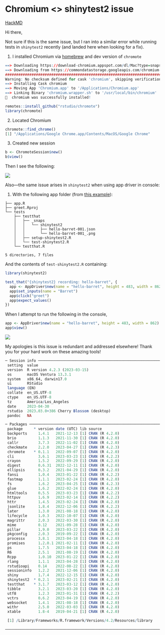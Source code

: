 # Chromium <> shinytest2 issue

[HackMD](https://hackmd.io/@mfrigaard/Syag4ij72)

Hi there, 

Not sure if this is the same issue, but I ran into a similar error while running tests in `shinytest2` recently (and landed here when looking for a fix). 

1. I installed Chromium via [homebrew](https://formulae.brew.sh/cask/chromium) and dev version of `chromote`

``` r
==> Downloading https://download-chromium.appspot.com/dl/Mac?type=snapshots
==> Downloading from https://commondatastorage.googleapis.com/chromium-browser-s
######################################################################### 100.0%
Warning: No checksum defined for cask 'chromium', skipping verification.
==> Installing Cask chromium
==> Moving App 'Chromium.app' to '/Applications/Chromium.app'
==> Linking Binary 'chromium.wrapper.sh' to '/usr/local/bin/chromium'
🍺  chromium was successfully installed!
``` 

``` r
remotes::install_github("rstudio/chromote")
library(chromote)
```

2. Located Chromium 

``` r
chromote::find_chrome()
[1] "/Applications/Google Chrome.app/Contents/MacOS/Google Chrome"
```

3. Created new session 

``` r
b <- ChromoteSession$new()
b$view()
```

Then I see the following: 

![](https://hackmd.io/_uploads/HJcMEis73.png)

Also—the same issue arises in `shinytest2` when using app driver in console: 

1. With the following app folder (from [this example](https://www.youtube.com/watch?v=Gucwz865aqQ)):

```
├── app.R
├── greet.Rproj
└── tests
    ├── testthat
    │   ├── _snaps
    │   │   └── shinytest2
    │   │       ├── hello-barret-001.json
    │   │       └── hello-barret-001_.png
    │   ├── setup-shinytest2.R
    │   └── test-shinytest2.R
    └── testthat.R

5 directories, 7 files
```

And the contents of `test-shinytest2.R` containing:

``` r
library(shinytest2)

test_that("{shinytest2} recording: hello-barret", {
  app <- AppDriver$new(name = "hello-barret", height = 483, width = 862)
  app$set_inputs(name = "Barret")
  app$click("greet")
  app$expect_values()
})
```

When I attempt to run the following in the console, 

```r
app <- AppDriver$new(name = "hello-barret", height = 483, width = 862)
app$view()
```

![](https://hackmd.io/_uploads/ByOQEso7n.png)

My apologies is this issue is redundant and addressed elsewhere! Thank you for your hard work on these amazing tools!

``` r
─ Session info ───────────────────────────────────────────────────────────────────
 setting  value
 version  R version 4.2.3 (2023-03-15)
 os       macOS Ventura 13.3.1
 system   x86_64, darwin17.0
 ui       RStudio
 language (EN)
 collate  en_US.UTF-8
 ctype    en_US.UTF-8
 tz       America/Los_Angeles
 date     2023-04-30
 rstudio  2023.03.0+386 Cherry Blossom (desktop)
 pandoc   NA

─ Packages ───────────────────────────────────────────────────────────────────────
 package     * version date (UTC) lib source
 backports     1.4.1   2021-12-13 [1] CRAN (R 4.2.0)
 brio          1.1.3   2021-11-30 [1] CRAN (R 4.2.0)
 callr         3.7.3   2022-11-02 [1] CRAN (R 4.2.0)
 checkmate     2.2.0   2023-04-27 [1] CRAN (R 4.2.3)
 chromote    * 0.1.1   2022-09-07 [1] CRAN (R 4.2.0)
 cli           3.6.1   2023-03-23 [1] CRAN (R 4.2.2)
 crayon        1.5.2   2022-09-29 [1] CRAN (R 4.2.0)
 digest        0.6.31  2022-12-11 [1] CRAN (R 4.2.0)
 ellipsis      0.3.2   2021-04-29 [1] CRAN (R 4.2.0)
 fansi         1.0.4   2023-01-22 [1] CRAN (R 4.2.2)
 fastmap       1.1.1   2023-02-24 [1] CRAN (R 4.2.0)
 fs            1.6.2   2023-04-25 [1] CRAN (R 4.2.3)
 glue          1.6.2   2022-02-24 [1] CRAN (R 4.2.0)
 htmltools     0.5.5   2023-03-23 [1] CRAN (R 4.2.2)
 httpuv        1.6.9   2023-02-14 [1] CRAN (R 4.2.2)
 httr          1.4.5   2023-02-24 [1] CRAN (R 4.2.0)
 jsonlite      1.8.4   2022-12-06 [1] CRAN (R 4.2.2)
 later         1.3.0   2021-08-18 [1] CRAN (R 4.2.0)
 lifecycle     1.0.3   2022-10-07 [1] CRAN (R 4.2.0)
 magrittr      2.0.3   2022-03-30 [1] CRAN (R 4.2.0)
 mime          0.12    2021-09-28 [1] CRAN (R 4.2.0)
 pillar        1.9.0   2023-03-22 [1] CRAN (R 4.2.0)
 pkgconfig     2.0.3   2019-09-22 [1] CRAN (R 4.2.0)
 processx      3.8.1   2023-04-18 [1] CRAN (R 4.2.0)
 promises      1.2.0.1 2021-02-11 [1] CRAN (R 4.2.0)
 ps            1.7.5   2023-04-18 [1] CRAN (R 4.2.0)
 R6            2.5.1   2021-08-19 [1] CRAN (R 4.2.0)
 Rcpp          1.0.10  2023-01-22 [1] CRAN (R 4.2.0)
 rlang         1.1.1   2023-04-28 [1] CRAN (R 4.2.0)
 rstudioapi    0.14    2022-08-22 [1] CRAN (R 4.2.0)
 sessioninfo   1.2.2   2021-12-06 [1] CRAN (R 4.2.0)
 shiny         1.7.4   2022-12-15 [1] CRAN (R 4.2.0)
 shinytest2  * 0.2.1   2023-02-21 [1] CRAN (R 4.2.0)
 testthat    * 3.1.7   2023-03-12 [1] CRAN (R 4.2.0)
 tibble        3.2.1   2023-03-20 [1] CRAN (R 4.2.0)
 utf8          1.2.3   2023-01-31 [1] CRAN (R 4.2.2)
 vctrs         0.6.2   2023-04-19 [1] CRAN (R 4.2.0)
 websocket     1.4.1   2021-08-18 [1] CRAN (R 4.2.0)
 withr         2.5.0   2022-03-03 [1] CRAN (R 4.2.0)
 xtable        1.8-4   2019-04-21 [1] CRAN (R 4.2.0)

 [1] /Library/Frameworks/R.framework/Versions/4.2/Resources/library

─────────────────────────────────────────────────────────────────────────
```